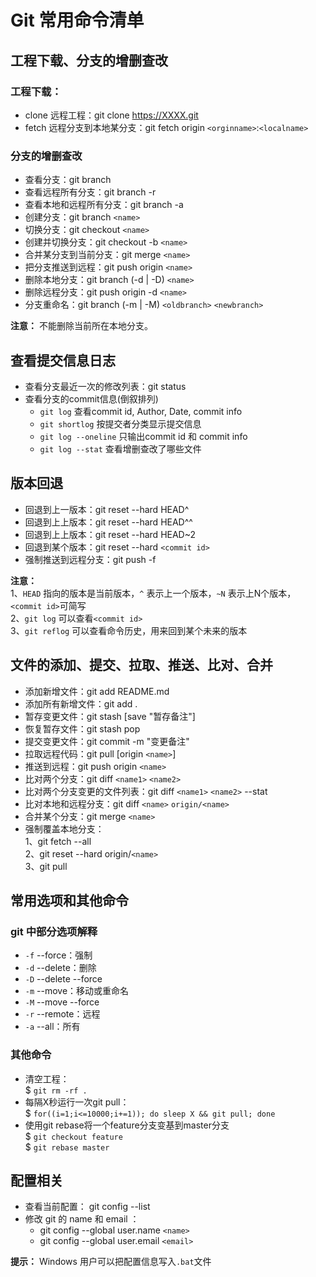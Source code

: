 # Git 常用命令清单

## 工程下载、分支的增删查改

### 工程下载：  
- clone 远程工程：git clone https://XXXX.git
- fetch 远程分支到本地某分支：git fetch origin `<orginname>`:`<localname>`

### 分支的增删查改
- 查看分支：git branch
- 查看远程所有分支：git branch -r
- 查看本地和远程所有分支：git branch -a
- 创建分支：git branch `<name>`
- 切换分支：git checkout `<name>`
- 创建并切换分支：git checkout -b `<name>`
- 合并某分支到当前分支：git merge `<name>`
- 把分支推送到远程：git push origin `<name>`
- 删除本地分支：git branch (-d | -D) `<name>`
- 删除远程分支：git push origin -d `<name>`
- 分支重命名：git branch (-m | -M) `<oldbranch>` `<newbranch>`

**注意：** 不能删除当前所在本地分支。

## 查看提交信息日志

- 查看分支最近一次的修改列表：git status
- 查看分支的commit信息(倒叙排列)
  - `git log`  查看commit id, Author, Date, commit info
  - `git shortlog` 按提交者分类显示提交信息
  - `git log --oneline` 只输出commit id 和 commit info
  - `git log --stat` 查看增删查改了哪些文件

## 版本回退

- 回退到上一版本：git reset --hard HEAD^
- 回退到上上版本：git reset --hard HEAD^^
- 回退到上上版本：git reset --hard HEAD~2
- 回退到某个版本：git reset --hard `<commit id>`
- 强制推送到远程分支：git push -f

**注意：**  
1、`HEAD` 指向的版本是当前版本，`^` 表示上一个版本，`~N` 表示上N个版本，`<commit id>`可简写  
2、`git log` 可以查看`<commit id>`  
3、`git reflog` 可以查看命令历史，用来回到某个未来的版本  

## 文件的添加、提交、拉取、推送、比对、合并

- 添加新增文件：git add README.md
- 添加所有新增文件：git add .
- 暂存变更文件：git stash [save "暂存备注"]
- 恢复暂存文件：git stash pop
- 提交变更文件：git commit -m "变更备注"
- 拉取远程代码：git pull [origin `<name>`]
- 推送到远程：git push origin `<name>`
- 比对两个分支：git diff `<name1>` `<name2>`
- 比对两个分支变更的文件列表：git diff `<name1>` `<name2>` --stat
- 比对本地和远程分支：git diff `<name>` `origin/<name>`
- 合并某个分支：git merge `<name>`
- 强制覆盖本地分支：  
    1、git fetch --all  
    2、git reset --hard origin/`<name>`   
    3、git pull  

## 常用选项和其他命令

### git 中部分选项解释
- `-f`  --force：强制
- `-d`  --delete：删除
- `-D`  --delete --force
- `-m`  --move：移动或重命名
- `-M`  --move --force
- `-r`  --remote：远程
- `-a`  --all：所有

### 其他命令
- 清空工程：  
$ `git rm -rf .`  
- 每隔X秒运行一次git pull：  
$ `for((i=1;i<=10000;i+=1)); do sleep X && git pull; done`
- 使用git rebase将一个feature分支变基到master分支  
$ `git checkout feature`  
$ `git rebase master`  

## 配置相关

- 查看当前配置： git config --list
- 修改 git 的 name 和 email ：
  - git config --global user.name `<name>`
  - git config --global user.email `<email>`

**提示：** Windows 用户可以把配置信息写入`.bat`文件
